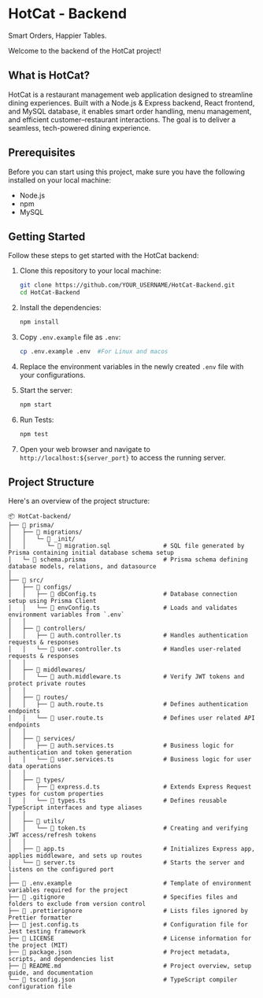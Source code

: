 # HotCat - Backend

Smart Orders, Happier Tables.

Welcome to the backend of the HotCat project!

## What is HotCat?

HotCat is a restaurant management web application designed to streamline dining experiences. Built with a Node.js & Express backend, React frontend, and MySQL database, it enables smart order handling, menu management, and efficient customer–restaurant interactions. The goal is to deliver a seamless, tech-powered dining experience.

## Prerequisites

Before you can start using this project, make sure you have the following installed on your local machine:

- Node.js
- npm
- MySQL

## Getting Started

Follow these steps to get started with the HotCat backend:

1. Clone this repository to your local machine:

   ```bash
   git clone https://github.com/YOUR_USERNAME/HotCat-Backend.git
   cd HotCat-Backend
   ```

2. Install the dependencies:

   ```bash
   npm install
   ```

3. Copy `.env.example` file as `.env`:

   ```bash
   cp .env.example .env  #For Linux and macos
   ```

4. Replace the environment variables in the newly created `.env` file with your configurations.

5. Start the server:

   ```bash
   npm start
   ```

6. Run Tests:

   ```bash
   npm test
   ```

7. Open your web browser and navigate to `http://localhost:${server_port}` to access the running server.

## Project Structure

Here's an overview of the project structure:

```
📦 HotCat-backend/
├── 📂 prisma/
│   ├── 📂 migrations/
│   │   └─ 📂 _init/
│   │      └─ 📄 migration.sql               # SQL file generated by Prisma containing initial database schema setup
│   └─ 📄 schema.prisma                      # Prisma schema defining database models, relations, and datasource
│   
├── 📂 src/
│   ├── 📂 configs/
│   │   ├── 📄 dbConfig.ts                   # Database connection setup using Prisma Client
│   │   └── 📄 envConfig.ts                  # Loads and validates environment variables from `.env`
│   │
│   ├── 📂 controllers/                      
│   │   ├── 📄 auth.controller.ts            # Handles authentication requests & responses
│   │   └── 📄 user.controller.ts            # Handles user-related requests & responses
│   │
│   ├── 📂 middlewares/
│   │   └── 📄 auth.middleware.ts            # Verify JWT tokens and protect private routes
│   │
│   ├── 📂 routes/
│   │   ├── 📄 auth.route.ts                 # Defines authentication endpoints
│   │   └── 📄 user.route.ts                 # Defines user related API endpoints
│   │
│   ├── 📂 services/
│   │   ├── 📄 auth.services.ts              # Business logic for authentication and token generation
│   │   └── 📄 user.services.ts              # Business logic for user data operations
│   │
│   ├── 📂 types/
│   │   ├── 📄 express.d.ts                  # Extends Express Request types for custom properties
│   │   └── 📄 types.ts                      # Defines reusable TypeScript interfaces and type aliases
│   │
│   ├── 📂 utils/
│   │   └── 📄 token.ts                      # Creating and verifying JWT access/refresh tokens
│   │
│   ├── 📄 app.ts                            # Initializes Express app, applies middleware, and sets up routes
│   └── 📄 server.ts                         # Starts the server and listens on the configured port
│   
├── 📄 .env.example                          # Template of environment variables required for the project
├── 📄 .gitignore                            # Specifies files and folders to exclude from version control
├── 📄 .prettierignore                       # Lists files ignored by Prettier formatter
├── 📄 jest.config.ts                        # Configuration file for Jest testing framework
├── 📄 LICENSE                               # License information for the project (MIT)
├── 📄 package.json                          # Project metadata, scripts, and dependencies list
├── 📄 README.md                             # Project overview, setup guide, and documentation
└── 📄 tsconfig.json                         # TypeScript compiler configuration file
```

